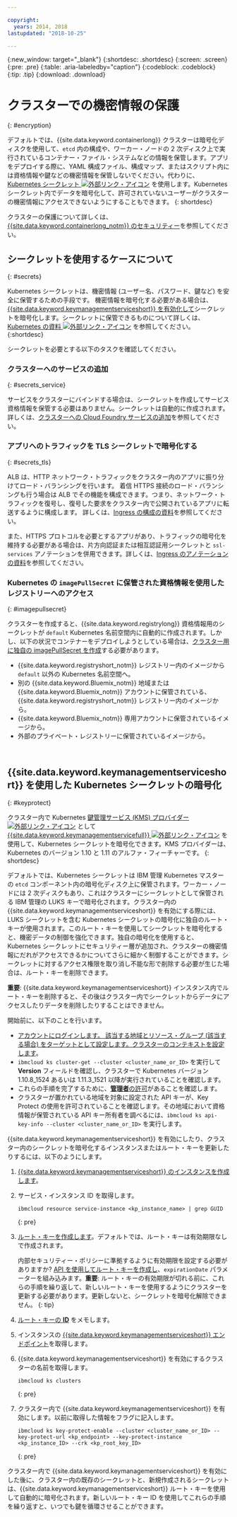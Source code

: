 ```yaml
---

copyright:
  years: 2014, 2018
lastupdated: "2018-10-25"

---
```


{:new_window: target="_blank"}
{:shortdesc: .shortdesc}
{:screen: .screen}
{:pre: .pre}
{:table: .aria-labeledby="caption"}
{:codeblock: .codeblock}
{:tip: .tip}
{:download: .download}


# クラスターでの機密情報の保護
{: #encryption}

デフォルトでは、{{site.data.keyword.containerlong}} クラスターは暗号化ディスクを使用して、`etcd` 内の構成や、ワーカー・ノードの 2 次ディスク上で実行されているコンテナー・ファイル・システムなどの情報を保管します。アプリをデプロイする際に、YAML 構成ファイル、構成マップ、またはスクリプト内には資格情報や鍵などの機密情報を保管しないでください。代わりに、[Kubernetes シークレット ![外部リンク・アイコン](../icons/launch-glyph.svg "外部リンク・アイコン")](https://kubernetes.io/docs/concepts/configuration/secret/) を使用します。Kubernetes シークレット内でデータを暗号化して、許可されていないユーザーがクラスターの機密情報にアクセスできないようにすることもできます。
{: shortdesc}

クラスターの保護について詳しくは、[{{site.data.keyword.containerlong_notm}} のセキュリティー](cs_secure.html#security)を参照してください。



## シークレットを使用するケースについて
{: #secrets}

Kubernetes シークレットは、機密情報 (ユーザー名、パスワード、鍵など) を安全に保管するための手段です。 機密情報を暗号化する必要がある場合は、[{{site.data.keyword.keymanagementserviceshort}} を有効化して](#keyprotect)シークレットを暗号化します。シークレットに保管できるものについて詳しくは、[Kubernetes の資料 ![外部リンク・アイコン](../icons/launch-glyph.svg "外部リンク・アイコン")](https://kubernetes.io/docs/concepts/configuration/secret/) を参照してください。
{:shortdesc}

シークレットを必要とする以下のタスクを確認してください。

### クラスターへのサービスの追加
{: #secrets_service}

サービスをクラスターにバインドする場合は、シークレットを作成してサービス資格情報を保管する必要はありません。シークレットは自動的に作成されます。 詳しくは、[クラスターへの Cloud Foundry サービスの追加](cs_integrations.html#adding_cluster)を参照してください。

### アプリへのトラフィックを TLS シークレットで暗号化する
{: #secrets_tls}

ALB は、HTTP ネットワーク・トラフィックをクラスター内のアプリに振り分けてロード・バランシングを行います。 着信 HTTPS 接続のロード・バランシングも行う場合は ALB でその機能を構成できます。つまり、ネットワーク・トラフィックを復号し、復号した要求をクラスター内で公開されているアプリに転送するように構成します。 詳しくは、[Ingress の構成の資料](cs_ingress.html#public_inside_3)を参照してください。

また、HTTPS プロトコルを必要とするアプリがあり、トラフィックの暗号化を維持する必要がある場合は、片方向認証または相互認証用シークレットと `ssl-services` アノテーションを併用できます。詳しくは、[Ingress のアノテーションの資料](cs_annotations.html#ssl-services)を参照してください。

### Kubernetes の `imagePullSecret` に保管された資格情報を使用したレジストリーへのアクセス
{: #imagepullsecret}

クラスターを作成すると、{{site.data.keyword.registrylong}} 資格情報用のシークレットが `default` Kubernetes 名前空間内に自動的に作成されます。しかし、以下の状況でコンテナーをデプロイしようとしている場合は、[クラスター用に独自の imagePullSecret を作成](cs_images.html#other)する必要があります。
* {{site.data.keyword.registryshort_notm}} レジストリー内のイメージから `default` 以外の Kubernetes 名前空間へ。
* 別の {{site.data.keyword.Bluemix_notm}} 地域または {{site.data.keyword.Bluemix_notm}} アカウントに保管されている、{{site.data.keyword.registryshort_notm}} レジストリー内のイメージから。
* {{site.data.keyword.Bluemix_notm}} 専用アカウントに保管されているイメージから。
* 外部のプライベート・レジストリーに保管されているイメージから。

<br />


## {{site.data.keyword.keymanagementserviceshort}} を使用した Kubernetes シークレットの暗号化
{: #keyprotect}

クラスター内で Kubernetes [鍵管理サービス (KMS) プロバイダー ![外部リンク・アイコン](../icons/launch-glyph.svg "外部リンク・アイコン")](https://kubernetes.io/docs/tasks/administer-cluster/kms-provider/) として [{{site.data.keyword.keymanagementservicefull}} ![外部リンク・アイコン](../icons/launch-glyph.svg "外部リンク・アイコン")](/docs/services/key-protect/index.html#getting-started-with-key-protect) を使用して、Kubernetes シークレットを暗号化できます。KMS プロバイダーは、Kubernetes のバージョン 1.10 と 1.11 のアルファ・フィーチャーです。
{: shortdesc}

デフォルトでは、Kubernetes シークレットは IBM 管理 Kubernetes マスターの `etcd` コンポーネント内の暗号化ディスク上に保管されます。ワーカー・ノードには 2 次ディスクもあり、これはクラスターにシークレットとして保管される IBM 管理の LUKS キーで暗号化されます。クラスター内の {{site.data.keyword.keymanagementserviceshort}} を有効にする際には、LUKS シークレットを含む Kubernetes シークレットの暗号化に独自のルート・キーが使用されます。このルート・キーを使用してシークレットを暗号化すると、機密データの制御を強化できます。独自の暗号化を使用すると、Kubernetes シークレットにセキュリティー層が追加され、クラスターの機密情報にだれがアクセスできるかについてさらに細かく制御することができます。シークレットに対するアクセス権限を取り消し不能な形で削除する必要が生じた場合は、ルート・キーを削除できます。

**重要**: {{site.data.keyword.keymanagementserviceshort}} インスタンス内でルート・キーを削除すると、その後はクラスター内でシークレットからデータにアクセスしたりデータを削除したりすることはできません。

開始前に、以下のことを行います。
* [アカウントにログインします。 該当する地域とリソース・グループ (該当する場合) をターゲットとして設定します。クラスターのコンテキストを設定します](cs_cli_install.html#cs_cli_configure)。
* `ibmcloud ks cluster-get --cluster <cluster_name_or_ID>` を実行して **Version** フィールドを確認し、クラスターで Kubernetes バージョン 1.10.8_1524 あるいは 1.11.3_1521 以降が実行されていることを確認します。
* これらの手順を完了するために、[**管理者**の許可](cs_users.html#access_policies)があることを確認します。
* クラスターが置かれている地域を対象に設定された API キーが、Key Protect の使用を許可されていることを確認します。その地域において資格情報が保管されている API キー所有者を調べるには、`ibmcloud ks api-key-info --cluster <cluster_name_or_ID>` を実行します。

{{site.data.keyword.keymanagementserviceshort}} を有効にしたり、クラスター内のシークレットを暗号化するインスタンスまたはルート・キーを更新したりするには、以下のようにします。

1.  [{{site.data.keyword.keymanagementserviceshort}} のインスタンスを作成します](/docs/services/key-protect/provision.html#provision)。

2.  サービス・インスタンス ID を取得します。

    ```
    ibmcloud resource service-instance <kp_instance_name> | grep GUID
    ```
    {: pre}

3.  [ルート・キーを作成します](/docs/services/key-protect/create-root-keys.html#create-root-keys)。デフォルトでは、ルート・キーは有効期限なしで作成されます。

    内部セキュリティー・ポリシーに準拠するように有効期限を設定する必要がありますか? [API を使用してルート・キーを作成し](/docs/services/key-protect/create-root-keys.html#api)、`expirationDate` パラメーターを組み込みます。**重要**: ルート・キーの有効期限が切れる前に、これらの手順を繰り返して、新しいルート・キーを使用するようにクラスターを更新する必要があります。更新しないと、シークレットを暗号化解除できません。
    {: tip}

4.  [ルート・キーの **ID**](/docs/services/key-protect/view-keys.html#gui) をメモします。

5.  インスタンスの [{{site.data.keyword.keymanagementserviceshort}} エンドポイント](/docs/services/key-protect/regions.html#endpoints)を取得します。

6.  {{site.data.keyword.keymanagementserviceshort}} を有効にするクラスターの名前を取得します。

    ```
    ibmcloud ks clusters
    ```
    {: pre}

7.  クラスター内で {{site.data.keyword.keymanagementserviceshort}} を有効にします。以前に取得した情報をフラグに記入します。

    ```
    ibmcloud ks key-protect-enable --cluster <cluster_name_or_ID> --key-protect-url <kp_endpoint> --key-protect-instance <kp_instance_ID> --crk <kp_root_key_ID>
    ```
    {: pre}

クラスター内で {{site.data.keyword.keymanagementserviceshort}} を有効にした後に、クラスター内の既存のシークレットと、新規作成されるシークレットは、{{site.data.keyword.keymanagementserviceshort}} ルート・キーを使用して自動的に暗号化されます。新しいルート・キー ID を使用してこれらの手順を繰り返すと、いつでも鍵を循環させることができます。
